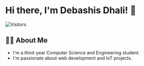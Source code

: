 # Hi there, I'm Debashis Dhali! 👋

![Visitors](https://hits.dwyl.com/DebashisDhali/DebashisDhali.svg?label=Visitors&style=flat-square&color=green)

## 👨‍💻 About Me
- I'm a third-year Computer Science and Engineering student.
- I'm passionate about web development and IoT projects.

